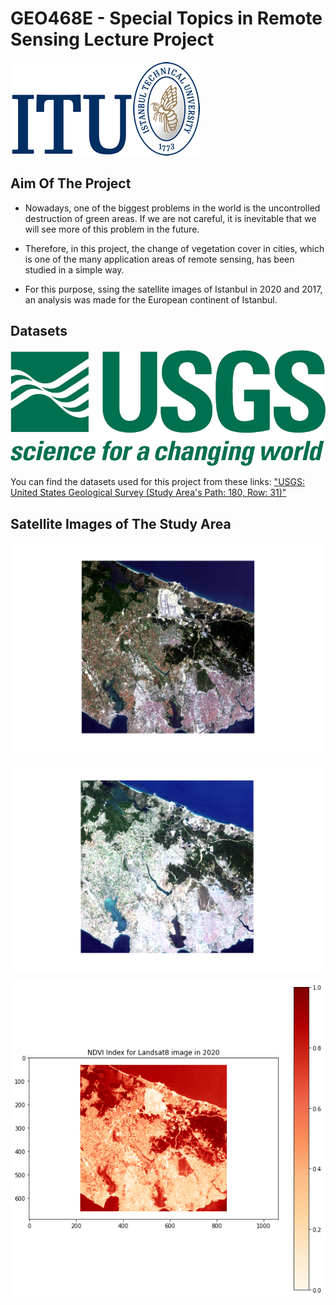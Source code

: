 # GEO468E - Special Topics in Remote Sensing Lecture Project

![ITU_LOGO](Logo/itu_logo.gif)

## Aim Of The Project

- Nowadays, one of the biggest problems in the world is the uncontrolled destruction of green areas. If we are not careful, it is inevitable that we will see more of this problem in the future.

- Therefore, in this project, the change of vegetation cover in cities, which is one of the many application areas of remote sensing, has been studied in a simple way.

- For this purpose, ssing the satellite images of Istanbul in 2020 and 2017, an analysis was made for the European continent of Istanbul.

## Datasets

![USGS_LOGO](Logo/USGS_logo.png)

You can find the datasets used for this project from these links: ["USGS: United States Geological Survey (Study Area's Path: 180, Row: 31)"](https://earthexplorer.usgs.gov/)

## Satellite Images of The Study Area

![Landsat8_2020](Test_Images/Landsat8_2020_RGB.png)

![Landsat8_2017](Test_Images/Landsat8_2017_RGB.png)

![LANDSAT8_2020_NDVI](Outputs/NDVI_Landsat8_2020.png)
